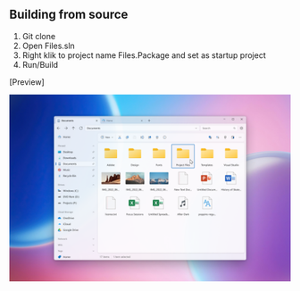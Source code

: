 ## Building from source

1. Git clone <repo>
2. Open Files.sln
3. Right klik to project name Files.Package and set as startup project
3. Run/Build


[Preview]

![Files](./assets/FilesScreenshot.png)
